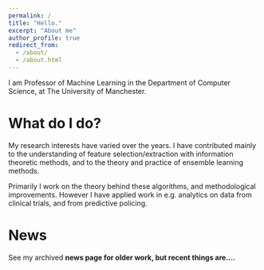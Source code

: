 ```yaml
---
permalink: /
title: "Hello."
excerpt: "About me"
author_profile: true
redirect_from: 
  - /about/
  - /about.html
---
```


I am Professor of Machine Learning in the Department of Computer Science, at The University of Manchester.


What do I do?
======
My research interests have varied over the years.  I have contributed mainly to the understanding of
feature selection/extraction with information theoretic methods, and to the theory and practice of ensemble learning methods.

Primarily I work on the theory behind these algorithms, and methodological improvements.
However I have applied work in  e.g. analytics on data from clinical trials, and from predictive policing.


News
======
See my archived <b>news page</a> for older work, but recent things are....

